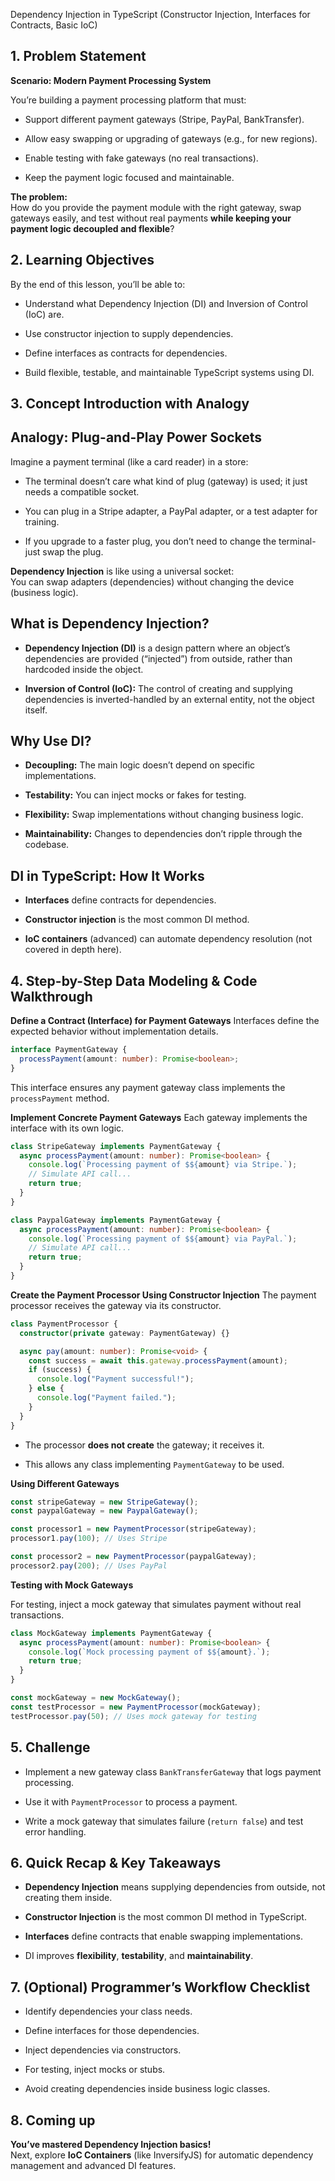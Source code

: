 ﻿Dependency Injection in TypeScript (Constructor Injection, Interfaces for Contracts, Basic IoC)

## 1. Problem Statement

**Scenario: Modern Payment Processing System**

You’re building a payment processing platform that must:

-   Support different payment gateways (Stripe, PayPal, BankTransfer).
    
-   Allow easy swapping or upgrading of gateways (e.g., for new regions).
    
-   Enable testing with fake gateways (no real transactions).
    
-   Keep the payment logic focused and maintainable.
    

**The problem:**  
How do you provide the payment module with the right gateway, swap gateways easily, and test without real payments  **while keeping your payment logic decoupled and flexible**?

## 2. Learning Objectives

By the end of this lesson, you’ll be able to:

-   Understand what Dependency Injection (DI) and Inversion of Control (IoC) are.
    
-   Use constructor injection to supply dependencies.
    
-   Define interfaces as contracts for dependencies.
    
-   Build flexible, testable, and maintainable TypeScript systems using DI.
    
## 3. Concept Introduction with Analogy

## Analogy: Plug-and-Play Power Sockets

Imagine a payment terminal (like a card reader) in a store:

-   The terminal doesn’t care what kind of plug (gateway) is used; it just needs a compatible socket.
    
-   You can plug in a Stripe adapter, a PayPal adapter, or a test adapter for training.
    
-   If you upgrade to a faster plug, you don’t need to change the terminal-just swap the plug.
    

**Dependency Injection**  is like using a universal socket:  
You can swap adapters (dependencies) without changing the device (business logic).

## **What is Dependency Injection?**

-   **Dependency Injection (DI)**  is a design pattern where an object’s dependencies are provided (“injected”) from outside, rather than hardcoded inside the object.
    
-   **Inversion of Control (IoC):**  The control of creating and supplying dependencies is inverted-handled by an external entity, not the object itself.
    

## **Why Use DI?**

-   **Decoupling:**  The main logic doesn’t depend on specific implementations.
    
-   **Testability:**  You can inject mocks or fakes for testing.
    
-   **Flexibility:**  Swap implementations without changing business logic.
    
-   **Maintainability:**  Changes to dependencies don’t ripple through the codebase.
    

## **DI in TypeScript: How It Works**

-   **Interfaces**  define contracts for dependencies.
    
-   **Constructor injection**  is the most common DI method.
    
-   **IoC containers**  (advanced) can automate dependency resolution (not covered in depth here).

## 4. Step-by-Step Data Modeling & Code Walkthrough

**Define a Contract (Interface) for Payment Gateways**
Interfaces define the expected behavior without implementation details.
```typescript
interface PaymentGateway {
  processPayment(amount: number): Promise<boolean>;
}
```
This interface ensures any payment gateway class implements the  `processPayment`  method.

 **Implement Concrete Payment Gateways**
Each gateway implements the interface with its own logic.

```typescript
class StripeGateway implements PaymentGateway {
  async processPayment(amount: number): Promise<boolean> {
    console.log(`Processing payment of $${amount} via Stripe.`);
    // Simulate API call...
    return true;
  }
}

class PaypalGateway implements PaymentGateway {
  async processPayment(amount: number): Promise<boolean> {
    console.log(`Processing payment of $${amount} via PayPal.`);
    // Simulate API call...
    return true;
  }
}
```
**Create the Payment Processor Using Constructor Injection**
The payment processor receives the gateway via its constructor.
```typescript
class PaymentProcessor {
  constructor(private gateway: PaymentGateway) {}

  async pay(amount: number): Promise<void> {
    const success = await this.gateway.processPayment(amount);
    if (success) {
      console.log("Payment successful!");
    } else {
      console.log("Payment failed.");
    }
  }
}
```

-   The processor  **does not create**  the gateway; it receives it.
    
-   This allows any class implementing  `PaymentGateway`  to be used.
    

**Using Different Gateways**
```typescript
const stripeGateway = new StripeGateway();
const paypalGateway = new PaypalGateway();

const processor1 = new PaymentProcessor(stripeGateway);
processor1.pay(100); // Uses Stripe

const processor2 = new PaymentProcessor(paypalGateway);
processor2.pay(200); // Uses PayPal
```
**Testing with Mock Gateways**

For testing, inject a mock gateway that simulates payment without real transactions.
```typescript
class MockGateway implements PaymentGateway {
  async processPayment(amount: number): Promise<boolean> {
    console.log(`Mock processing payment of $${amount}.`);
    return true;
  }
}

const mockGateway = new MockGateway();
const testProcessor = new PaymentProcessor(mockGateway);
testProcessor.pay(50); // Uses mock gateway for testing
```

## 5. Challenge 

-   Implement a new gateway class  `BankTransferGateway`  that logs payment processing.
    
-   Use it with  `PaymentProcessor`  to process a payment.
    
-   Write a mock gateway that simulates failure (`return false`) and test error handling.
## 6. Quick Recap & Key Takeaways

-   **Dependency Injection**  means supplying dependencies from outside, not creating them inside.
    
-   **Constructor Injection**  is the most common DI method in TypeScript.
    
-   **Interfaces**  define contracts that enable swapping implementations.
    
-   DI improves  **flexibility**,  **testability**, and  **maintainability**.
    

## 7. (Optional) Programmer’s Workflow Checklist

-   Identify dependencies your class needs.
    
-   Define interfaces for those dependencies.
    
-   Inject dependencies via constructors.
    
-   For testing, inject mocks or stubs.
    
-   Avoid creating dependencies inside business logic classes.

## 8. Coming up

**You’ve mastered Dependency Injection basics!**  
Next, explore  **IoC Containers**  (like InversifyJS) for automatic dependency management and advanced DI features.


